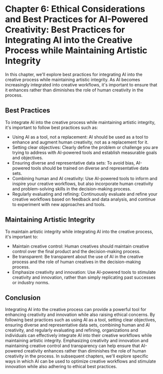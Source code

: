 Chapter 6: Ethical Considerations and Best Practices for AI-Powered Creativity: Best Practices for Integrating AI into the Creative Process while Maintaining Artistic Integrity
================================================================================================================================================================================

In this chapter, we'll explore best practices for integrating AI into the creative process while maintaining artistic integrity. As AI becomes increasingly integrated into creative workflows, it's important to ensure that it enhances rather than diminishes the role of human creativity in the process.

Best Practices
--------------

To integrate AI into the creative process while maintaining artistic integrity, it's important to follow best practices such as:

* Using AI as a tool, not a replacement: AI should be used as a tool to enhance and augment human creativity, not as a replacement for it.
* Setting clear objectives: Clearly define the problem or challenge you are trying to address with AI-powered tools and establish measurable goals and objectives.
* Ensuring diverse and representative data sets: To avoid bias, AI-powered tools should be trained on diverse and representative data sets.
* Combining human and AI creativity: Use AI-powered tools to inform and inspire your creative workflows, but also incorporate human creativity and problem-solving skills in the decision-making process.
* Regularly evaluating and refining: Continuously evaluate and refine your creative workflows based on feedback and data analysis, and continue to experiment with new approaches and tools.

Maintaining Artistic Integrity
------------------------------

To maintain artistic integrity while integrating AI into the creative process, it's important to:

* Maintain creative control: Human creatives should maintain creative control over the final product and the decision-making process.
* Be transparent: Be transparent about the use of AI in the creative process and the role of human creatives in the decision-making process.
* Emphasize creativity and innovation: Use AI-powered tools to stimulate creativity and innovation, rather than simply replicating past successes or industry norms.

Conclusion
----------

Integrating AI into the creative process can provide a powerful tool for enhancing creativity and innovation while also raising ethical concerns. By following best practices such as using AI as a tool, setting clear objectives, ensuring diverse and representative data sets, combining human and AI creativity, and regularly evaluating and refining, organizations and individuals can effectively integrate AI into their creative workflows while maintaining artistic integrity. Emphasizing creativity and innovation and maintaining creative control and transparency can help ensure that AI-powered creativity enhances rather than diminishes the role of human creativity in the process. In subsequent chapters, we'll explore specific ways in which AI can be used to optimize creative workflows and stimulate innovation while also adhering to ethical best practices.
